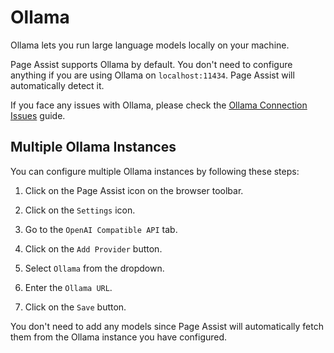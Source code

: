 # Ollama 

Ollama lets you run large language models locally on your machine.

Page Assist supports Ollama by default. You don't need to configure anything if you are using Ollama on `localhost:11434`. Page Assist will automatically detect it.

If you face any issues with Ollama, please check the [Ollama Connection Issues](/connection-issue.md) guide.


## Multiple Ollama Instances

You can configure multiple Ollama instances by following these steps:


1. Click on the Page Assist icon on the browser toolbar.

2. Click on the `Settings` icon.

3. Go to the `OpenAI Compatible API` tab.

4. Click on the `Add Provider` button.

5. Select `Ollama` from the dropdown.

6. Enter the `Ollama URL`.

7. Click on the `Save` button.

You don't need to add any models since Page Assist will automatically fetch them from the Ollama instance you have configured.